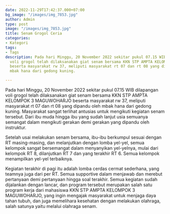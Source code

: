 ```yaml
---
date: 2022-11-29T17:42:37.000+07:00
bg_image: "/images/img_7853.jpg"
author: Admin
type: post
image: "/images/img_7853.jpg"
title: Senam Grogol Ceria
categories:
- Kategori
tags:
- Tags
description: Pada hari Minggu, 20 November 2022 sekitar pukul 07.15 WIB dilapangan
  voli grogol telah dilaksanakan giat senam bersama KKN STP AMPTA KELOMPOK 3 MAGUWOHARJO
  beserta masyarakat rw 37, meliputi masyarakat rt 07 dan rt 08 yang dipandu oleh
  mbak hana dari gedong kuning.

---
```

Pada hari Minggu, 20 November 2022 sekitar pukul 07.15 WIB dilapangan voli grogol telah dilaksanakan giat senam bersama KKN STP AMPTA KELOMPOK 3 MAGUWOHARJO beserta masyarakat rw 37, meliputi masyarakat rt 07 dan rt 08 yang dipandu oleh mbak hana dari gedong kuning. Masyarakat sangat terlihat antusias untuk mengikuti kegiatan senam tersebut. Dari ibu muda hingga ibu yang sudah lanjut usia semuanya semangat dalam mengikuti gerakan demi gerakan yang dipandu oleh instruktur.

Setelah usai melakukan senam bersama, ibu-ibu berkumpul sesuai dengan RT masing-masing, dan melanjutkan dengan lomba yel-yel, semua kelompok sangat bersemangat dalam menyanyikan yel-yelnya, mulai dari kelompok RT 8, dilanjutkan RT 7 dan yang terakhir RT 6. Semua kelompok menampilkan yel-yel terbaiknya.

Kegiatan terakhir di pagi itu adalah lomba cerdas cermat sederhana, yang teamnya juga dari per RT. Semua supportive dalam menjawab dan merebut pertanyaan demi pertanyaan hingga soal terakhir. Semua kegiatan sudah dijalankan dengan lancar, dan program tersebut merupakan salah satu program kerja dari mahasiswa KKN STP AMPTA KELOMPOK 3 MAGUWOHARJO, yang ingin mengajak masyarakat untuk menjaga daya tahan tubuh, dan juga memelihara kesehatan dengan melakukan olahraga, salah satunya yaitu melalui olahraga senam.